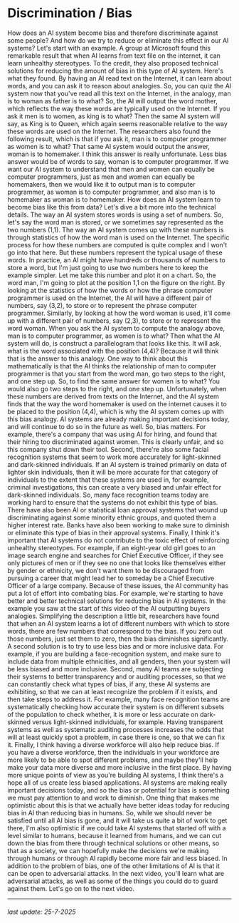 # Discrimination / Bias

How does an AI system become bias and therefore discriminate
against some people? And how do we try to reduce or eliminate this effect
in our AI systems? Let's start with an example. A group at Microsoft found
this remarkable result that when AI learns from
text file on the internet, it can learn
unhealthy stereotypes. To the credit, they also
proposed technical solutions for reducing the amount of bias
in this type of AI system. Here's what they found. By having an AI read text
on the Internet, it can learn about words, and you can ask it to
reason about analogies. So, you can quiz
the AI system now that you've read all this text
on the Internet, in the analogy, man is to
woman as father is to what? So, the AI will output
the word mother, which reflects the way these words are typically
used on the Internet. If you ask it men is to women, as king is to what? Then the same AI system will say, as King is to Queen, which again seems
reasonable relative to the way these words are
used on the Internet. The researchers also found
the following result, which is that if you ask it, man is to computer programmer
as women is to what? That same AI system
would output the answer, woman is to homemaker. I think this answer is
really unfortunate. Less bias answer would
be of words to say, woman is to computer programmer. If we want our AI system
to understand that men and women can equally
be computer programmers, just as men and women can
equally be homemakers, then we would like it to output man is to
computer programmer, as woman is to
computer programmer, and also man is to homemaker
as woman is to homemaker. How does an AI system learn to become bias like this from data? Let's dive a bit more into
the technical details. The way an AI system stores words is using a set of numbers. So, let's say the word
man is stored, or we sometimes say represented
as the two numbers (1,1). The way an AI system comes up with these numbers is through statistics of how the word
man is used on the Internet. The specific process
for how these numbers are computed is quite complex and I won't
go into that here. But these numbers represent the typical usage of these words. In practice, an AI might have hundreds or thousands of
numbers to store a word, but I'm just going
to use two numbers here to keep the example simpler. Let me take this number
and plot it on a chart. So, the word man,
I'm going to plot at the position 1,1 on
the figure on the right. By looking at the statistics
of how the words or how the phrase
computer programmer is used on the Internet, the AI will have
a different pair of numbers, say (3,2), to store or to represent the phrase
computer programmer. Similarly, by looking at
how the word woman is used, it'll come up with
a different pair of numbers, say (2,3), to store or to
represent the word woman. When you ask the AI system to
compute the analogy above, man is to computer programmer, as women is to what? Then what the AI system will do, is construct a parallelogram
that looks like this. It will ask, what is the word associated with the position (4,4)? Because it will think that is
the answer to this analogy. One way to think about this mathematically is
that the AI thinks the relationship of man to computer programmer is that
you start from the word man, go two steps to the right,
and one step up. So, to find the same answer
for women is to what? You would also go two
steps to the right, and one step up. Unfortunately, when these numbers are derived from texts
on the Internet, and the AI system
finds that the way the word homemaker is used on the internet causes it to be
placed to the position (4,4), which is why the AI
system comes up with this bias analogy. AI systems are already making
important decisions today, and will continue to do
so in the future as well. So, bias matters. For example, there's
a company that was using AI for hiring, and found that their hiring too discriminated against women. This is clearly unfair, and so this company
shut down their tool. Second, there're also some facial recognition
systems that seem to work more accurately for light-skinned and
dark-skinned individuals. If an AI system is
trained primarily on data of lighter
skin individuals, then it will be more accurate
for that category of individuals to the extent that
these systems are used in, for example, criminal
investigations, this can create a very
biased and unfair effect for dark-skinned individuals. So, many face recognition teams
today are working hard to ensure that the systems do not exhibit this type of bias. There have also been AI or statistical
loan approval systems that wound up discriminating against some minority
ethnic groups, and quoted them
a higher interest rate. Banks have also been working
to make sure to diminish or eliminate this type of bias
in their approval systems. Finally, I think it's important
that AI systems do not contribute to the toxic effect of reinforcing
unhealthy stereotypes. For example, if
an eight-year old girl goes to an image search engine and searches for
Chief Executive Officer, if they see only pictures of
men or if they see no one that looks like themselves
either by gender or ethnicity, we don't want them
to be discouraged from pursuing a career that might lead her to someday be a Chief Executive Officer
of a large company. Because of these issues, the AI community has put a lot of effort into combating bias. For example, we're
starting to have better and better
technical solutions for reducing bias in AI systems. In the example you
saw at the start of this video of the AI
outputting buyers analogies. Simplifying the
description a little bit, researchers have found
that when an AI system learns a lot of different numbers with which to store words, there are few numbers that
correspond to the bias. If you zero out those numbers, just set them to zero, then the bias diminishes
significantly. A second solution
is to try to use less bias and or
more inclusive data. For example, if you are building a
face-recognition system, and make sure to include data
from multiple ethnicities, and all genders, then your system will be less
biased and more inclusive. Second, many AI teams
are subjecting their systems to
better transparency and or auditing processes, so that we can constantly check what types of bias, if any, these AI systems are exhibiting, so that we can at least recognize the problem
if it exists, and then take steps
to address it. For example, many face
recognition teams are systematically checking how accurate their system is on different subsets of
the population to check whether, it is more or less accurate on dark-skinned versus
light-skinned individuals, for example. Having transparent
systems as well as systematic auditing
processes increases the odds that will at least
quickly spot a problem, in case there is one,
so that we can fix it. Finally, I think having a diverse workforce will
also help reduce bias. If you have a diverse workforce, then the individuals in
your workforce are more likely to be able to
spot different problems, and maybe they'll
help make your data more diverse and more
inclusive in the first place. By having more unique points of view as you're
building AI systems, I think there's a hope all of us create less biased applications. AI systems are making really
important decisions today, and so the bias or potential
for bias is something we must pay attention to
and work to diminish. One thing that makes
me optimistic about this is that we actually
have better ideas today for reducing bias in AI than reducing bias in humans. So, while we should
never be satisfied until all AI bias is gone, and it will take us quite a
bit of work to get there, I'm also optimistic
if we could take AI systems that started off with a level similar to humans, because it learned from humans, and we can cut down the bias from there through technical
solutions or other means, so that as a society, we can hopefully make the decisions we're making
through humans or through AI rapidly become more
fair and less biased. In addition to
the problem of bias, one of the other limitations
of AI is that it can be open to
adversarial attacks. In the next video, you'll learn what are
adversarial attacks, as well as some of
the things you could do to guard against them. Let's go on to the next video.

---

###### last update: 25-7-2025